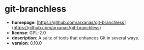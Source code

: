 # git-branchless

- **homepage**: [https://github.com/arxanas/git-branchless](https://github.com/arxanas/git-branchless)
- **license**: GPL-2.0
- **description**: A suite of tools that enhances Git in several ways.
- **version**: 0.10.0

